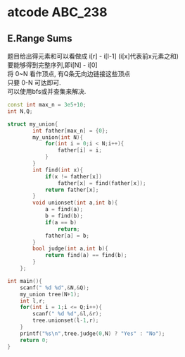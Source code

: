 # atcode ABC_238

## E.Range Sums
题目给出得元素和可以看做成 i[r] - i[l-1] (i[x]代表前x元素之和)  
要能够得到完整序列,即i[N] - i[0]  
将 0~N 看作顶点, 有Q条无向边链接这些顶点  
只要 0-N 可达即可.  
可以使用bfs或并查集来解决.
```cpp
const int max_n = 3e5+10;
int N,Q;

struct my_union{
        int father[max_n] = {0};
        my_union(int N){
            for(int i = 0;i < N;i++){
                father[i] = i;
            }
        }   
        int find(int x){
            if(x != father[x])
                father[x] = find(father[x]);
            return father[x];
        }
        void unionset(int a,int b){
            a = find(a);
            b = find(b);
            if(a == b)
                return;
            father[a] = b;
        }
        bool judge(int a,int b){
            return find(a) == find(b);
        }
    };

int main(){
    scanf(" %d %d",&N,&Q);
    my_union tree(N+1);
    int l,r;
    for(int i = 1;i <= Q;i++){
        scanf(" %d %d",&l,&r);
        tree.unionset(l-1,r);
    }
    printf("%s\n",tree.judge(0,N) ? "Yes" : "No");
    return 0;
}
```